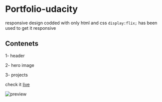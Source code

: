 # Portfolio-udacity
responsive design codded with only html and css 
`display:flix;`
has been used to get it responsive

## Contenets 

1- header

2- hero image 

3- projects 

check it  [live](http://xenodochial-neumann-976fe3.bitballoon.com/) 

![preview](https://preview.ibb.co/erFBqS/screencapture_xenodochial_neumann_976fe3_bitballoon_2018_03_28_13_51_38.png) 
